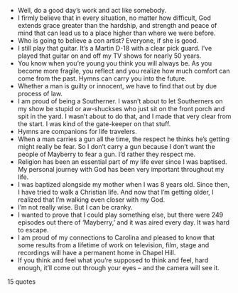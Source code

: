  - Well, do a good day’s work and act like somebody.
 - I firmly believe that in every situation, no matter how difficult, God extends grace greater than the hardship, and strength and peace of mind that can lead us to a place higher than where we were before.
 - Who is going to believe a con artist? Everyone, if she is good.
 - I still play that guitar. It’s a Martin D-18 with a clear pick guard. I’ve played that guitar on and off my TV shows for nearly 50 years.
 - You know when you’re young you think you will always be. As you become more fragile, you reflect and you realize how much comfort can come from the past. Hymns can carry you into the future.
 - Whether a man is guilty or innocent, we have to find that out by due process of law.
 - I am proud of being a Southerner. I wasn’t about to let Southerners on my show be stupid or aw-shuckses who just sit on the front porch and spit in the yard. I wasn’t about to do that, and I made that very clear from the start. I was kind of the gate-keeper on that stuff.
 - Hymns are companions for life travelers.
 - When a man carries a gun all the time, the respect he thinks he’s getting might really be fear. So I don’t carry a gun because I don’t want the people of Mayberry to fear a gun. I’d rather they respect me.
 - Religion has been an essential part of my life ever since I was baptised. My personal journey with God has been very important throughout my life.
 - I was baptized alongside my mother when I was 8 years old. Since then, I have tried to walk a Christian life. And now that I’m getting older, I realized that I’m walking even closer with my God.
 - I’m not really wise. But I can be cranky.
 - I wanted to prove that I could play something else, but there were 249 episodes out there of ‘Mayberry,’ and it was aired every day. It was hard to escape.
 - I am proud of my connections to Carolina and pleased to know that some results from a lifetime of work on television, film, stage and recordings will have a permanent home in Chapel Hill.
 - If you think and feel what you’re supposed to think and feel, hard enough, it’ll come out through your eyes – and the camera will see it.

15 quotes
